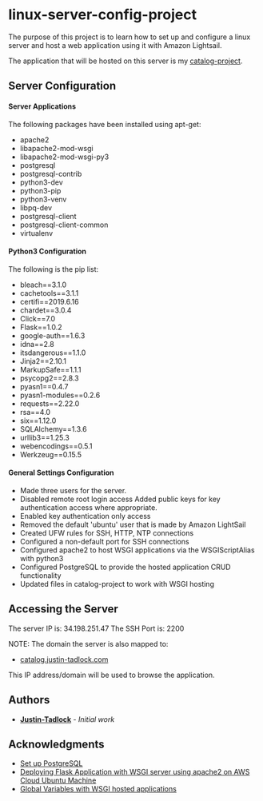 # linux-server-config-project
The purpose of this project is to learn how to set up and configure a linux server and host a web application using it with Amazon Lightsail.

The application that will be hosted on this server is my [catalog-project](https://github.com/Justin-Tadlock/catalog-project).

## Server Configuration
#### Server Applications
The following packages have been installed using apt-get:
* apache2
* libapache2-mod-wsgi
* libapache2-mod-wsgi-py3
* postgresql
* postgresql-contrib
* python3-dev 
* python3-pip 
* python3-venv
* libpq-dev
* postgresql-client 
* postgresql-client-common
* virtualenv

#### Python3 Configuration
The following is the pip list:
* bleach==3.1.0
* cachetools==3.1.1
* certifi==2019.6.16
* chardet==3.0.4
* Click==7.0
* Flask==1.0.2
* google-auth==1.6.3
* idna==2.8
* itsdangerous==1.1.0
* Jinja2==2.10.1
* MarkupSafe==1.1.1
* psycopg2==2.8.3
* pyasn1==0.4.7
* pyasn1-modules==0.2.6
* requests==2.22.0
* rsa==4.0
* six==1.12.0
* SQLAlchemy==1.3.6
* urllib3==1.25.3
* webencodings==0.5.1
* Werkzeug==0.15.5


#### General Settings Configuration
* Made three users for the server.
* Disabled remote root login access
  Added public keys for key authentication access where appropriate.
* Enabled key authentication only access
* Removed the default 'ubuntu' user that is made by Amazon LightSail
* Created UFW rules for SSH, HTTP, NTP connections
* Configured a non-default port for SSH connections
* Configured apache2 to host WSGI applications via the WSGIScriptAlias with python3
* Configured PostgreSQL to provide the hosted application CRUD functionality
* Updated files in catalog-project to work with WSGI hosting


## Accessing the Server
The server IP is: 34.198.251.47
The SSH Port is: 2200

NOTE: The domain the server is also mapped to: 
* [catalog.justin-tadlock.com](http://catalog.justin-tadlock.com)

This IP address/domain will be used to browse the application.


## Authors

* **[Justin-Tadlock](https://github.com/Justin-Tadlock)** - *Initial work*


## Acknowledgments
* [Set up PostgreSQL](https://www.digitalocean.com/community/tutorials/how-to-install-and-use-postgresql-on-ubuntu-18-04)
* [Deploying Flask Application with WSGI server using apache2 on AWS Cloud Ubuntu Machine](https://medium.com/@satyavinay456/deploying-flask-application-using-wsgi-server-with-apache2-on-aws-cloud-ubuntu-machine-b7a15ca25cff)
* [Global Variables with WSGI hosted applications](https://www.pythonanywhere.com/forums/topic/3801/)
